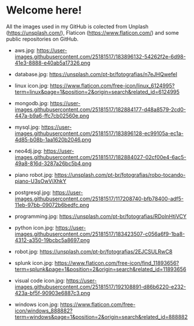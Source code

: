 # Welcome here! 

All the images used in my GitHub is colected from Unplash (https://unsplash.com/), Flaticon (https://www.flaticon.com/) and some public repositories on GitHub.


- aws.jpg: https://user-images.githubusercontent.com/25181517/183896132-54262f2e-6d98-41e3-8888-e40ab5a17326.png
  
- database.jpg: https://unsplash.com/pt-br/fotografias/n7eJHQwefeI

- linux icon.jpg: https://www.flaticon.com/free-icon/linux_6124995?term=linux&page=1&position=2&origin=search&related_id=6124995

- mongodb.jpg: https://user-images.githubusercontent.com/25181517/182884177-d48a8579-2cd0-447a-b9a6-ffc7cb02560e.png

- mysql.jpg: https://user-images.githubusercontent.com/25181517/183896128-ec99105a-ec1a-4d85-b08b-1aa1620b2046.png

- neo4dj.jpg: https://user-images.githubusercontent.com/25181517/182884027-02cf00e4-6ac5-49a8-816d-3287a26bc5b4.png

- piano robot.jpg: https://unsplash.com/pt-br/fotografias/robo-tocando-piano-U3sOwViXhkY

- postgresql.jpg: https://user-images.githubusercontent.com/25181517/117208740-bfb78400-adf5-11eb-97bb-09072b6bedfc.png

- programming.jpg: https://unsplash.com/pt-br/fotografias/RDolnHtjVCY

- python icon.jpg: https://user-images.githubusercontent.com/25181517/183423507-c056a6f9-1ba8-4312-a350-19bcbc5a8697.png

- robot.jpg: https://unsplash.com/pt-br/fotografias/2EJCSULRwC8

- splunk icon.jpg: https://www.flaticon.com/free-icon/find_11893656?term=splunk&page=1&position=2&origin=search&related_id=11893656

- visual code icon.jpg: https://user-images.githubusercontent.com/25181517/192108891-d86b6220-e232-423a-bf5f-90903e6887c3.png

- windows icon.jpg: https://www.flaticon.com/free-icon/windows_888882?term=windows&page=1&position=2&origin=search&related_id=888882
